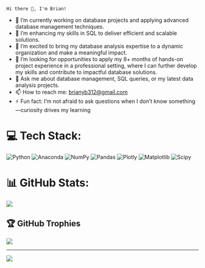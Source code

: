 <!--Level 1 simple bio and states-->
    Hi there 👋, I'm Brian!
- 🔭 I’m currently working on database projects and applying advanced database management techniques.
- 🌱 I’m enhancing my skills in SQL to deliver efficient and scalable solutions.
- 👯 I’m excited to bring my database analysis expertise to a dynamic organization and make a meaningful impact.
- 🤔 I’m looking for opportunities to apply my 8+ months of hands-on project experience in a professional setting, where I can further develop my skills and contribute to impactful database solutions.
- 💬 Ask me about database management, SQL queries, or my latest data analysis projects.
- 📫 How to reach me: brianyb312@gmail.com
- ⚡ Fun fact: I’m not afraid to ask questions when I don’t know something—curiosity drives my learning




# 💻 Tech Stack:
![Python](https://img.shields.io/badge/python-3670A0?style=for-the-badge&logo=python&logoColor=ffdd54) ![Anaconda](https://img.shields.io/badge/Anaconda-%2344A833.svg?style=for-the-badge&logo=anaconda&logoColor=white) ![NumPy](https://img.shields.io/badge/numpy-%23013243.svg?style=for-the-badge&logo=numpy&logoColor=white) ![Pandas](https://img.shields.io/badge/pandas-%23150458.svg?style=for-the-badge&logo=pandas&logoColor=white) ![Plotly](https://img.shields.io/badge/Plotly-%233F4F75.svg?style=for-the-badge&logo=plotly&logoColor=white) ![Matplotlib](https://img.shields.io/badge/Matplotlib-%23ffffff.svg?style=for-the-badge&logo=Matplotlib&logoColor=black) ![Scipy](https://img.shields.io/badge/SciPy-%230C55A5.svg?style=for-the-badge&logo=scipy&logoColor=%white)
# 📊 GitHub Stats:
![](https://github-readme-stats.vercel.app/api?username=BRIAN3121&theme=dark&hide_border=false&include_all_commits=false&count_private=false)<br/>



## 🏆 GitHub Trophies
![](https://github-profile-trophy.vercel.app/?username=BRIAN3121&theme=radical&no-frame=false&no-bg=true&margin-w=4)

---
[![](https://visitcount.itsvg.in/api?id=BRIAN3121&icon=0&color=0)](https://visitcount.itsvg.in)

<!-- Proudly created with GPRM ( https://gprm.itsvg.in ) -->

